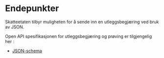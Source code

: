 # Endepunkter

Skatteetaten tilbyr muligheten for å sende inn en utleggsbegjæring ved bruk av JSON.


Open API spesifikasjonen for utleggsbegjæring og prøving er tilgjengelig her :
* [JSON-schema](utleggsbegjaering-openapi-v1.json)
